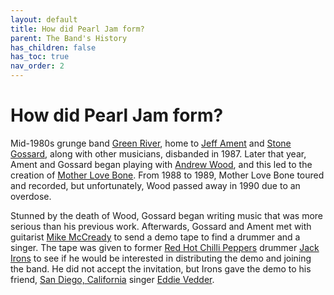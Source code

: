 ```yaml
---
layout: default
title: How did Pearl Jam form?
parent: The Band's History
has_children: false
has_toc: true
nav_order: 2
---
```


# How did Pearl Jam form? 

Mid-1980s grunge band [Green River](https://google.com), home to [Jeff Ament](https://google.com) and [Stone Gossard](https://google.com), along with other musicians, disbanded in 1987. Later that year, Ament and Gossard began playing with [Andrew Wood](https://google.com), and this led to the creation of [Mother Love Bone](https://google.com). From 1988 to 1989, Mother Love Bone toured and recorded, but unfortunately, Wood passed away in 1990 due to an overdose.

Stunned by the death of Wood, Gossard began writing music that was more serious than his previous work. Afterwards, Gossard and Ament met with guitarist [Mike McCready](https://google.com) to send a demo tape to find a drummer and a singer. The tape was given to former [Red Hot Chilli Peppers](https://google.com) drummer [Jack Irons](https://google.com) to see if he would be interested in distributing the demo and joining the band. He did not accept the invitation, but Irons gave the demo to his friend, [San Diego, California](https://www.sandiego.gov) singer [Eddie Vedder](https://google.com).
